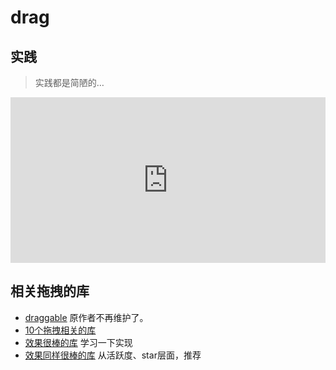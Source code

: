 # drag

## 实践

> 实践都是简陋的…

<iframe height="265" style="width: 100%;" scrolling="no" title="js-basic-drag" src="https://codepen.io/llccing/embed/GRRePmw?height=265&theme-id=default&default-tab=js,result" frameborder="no" allowtransparency="true" allowfullscreen="true">
  See the Pen <a href='https://codepen.io/llccing/pen/GRRePmw'>js-basic-drag</a> by llccing
  (<a href='https://codepen.io/llccing'>@llccing</a>) on <a href='https://codepen.io'>CodePen</a>.
</iframe>

## 相关拖拽的库
- [draggable](https://github.com/Shopify/draggable) 原作者不再维护了。
- [10个拖拽相关的库](https://www.cssscript.com/best-drag-drop-javascript-libraries/)
- [效果很棒的库](https://github.com/catc/displace) 学习一下实现
- [效果同样很棒的库](https://github.com/taye/interact.js) 从活跃度、star层面，推荐